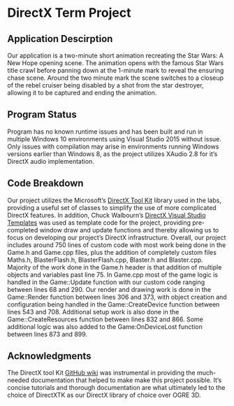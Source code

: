 # DirectX Term Project

## Application Descirption

Our application is a two-minute short animation recreating the Star Wars: A New Hope opening scene. The animation opens with the famous Star Wars title crawl before panning down at the 1-minute mark to reveal the ensuring chase scene. Around the two minute mark the scene switches to a closeup of the rebel cruiser being disabled by a shot from the star destroyer, allowing it to be captured and ending the animation.

## Program Status

Program has no known runtime issues and has been built and run in multiple Windows 10 environments using Visual Studio 2015 without issue. Only issues with compilation may arise in environments running Windows versions earlier than Windows 8, as the project utilizes XAudio 2.8 for it’s DirectX audio implementation.

## Code Breakdown

Our project utilizes the Microsoft’s [DirectX Tool Kit](https://github.com/Microsoft/DirectXTK) library used in the labs, providing a useful set of classes to simplify the use of more complicated DirectX features. In addition, Chuck Walbourn’s [DirectX Visual Studio Templates](https://github.com/walbourn/directx-vs-templates) was used as template code for the project, providing pre-completed window draw and update functions and thereby allowing us to focus on developing our project’s DirectX infrastructure. Overall, our project includes around 750 lines of custom code with most work being done in the Game.h and Game.cpp files, plus the addition of completely custom files Maths.h, BlasterFlash.h, BlasterFlash.cpp, Blaster.h and Blaster.cpp. Majority of the work done in the Game.h header is that addition of multiple objects and variables past line 75. In Game.cpp most of the game logic is handled in the Game::Update function with our custom code ranging between lines 68 and 290. Our render and drawing work is done in the Game::Render function between lines 306 and 373, with object creation and configuration being handled in the Game::CreateDevice function between lines 543 and 708. Additional setup work is also done in the Game::CreateResources function between lines 832 and 866. Some additional logic was also added to the Game:OnDeviceLost function between lines 873 and 899.

## Acknowledgments

The DirectX tool Kit [GitHub wiki](https://github.com/Microsoft/DirectXTK/wiki) was instrumental in providing the much-needed documentation that helped to make make this project possible. It’s concise tutorials and thorough documentation are what ultimately led to the choice of DirectXTK as our DirectX library of choice over OGRE 3D.
